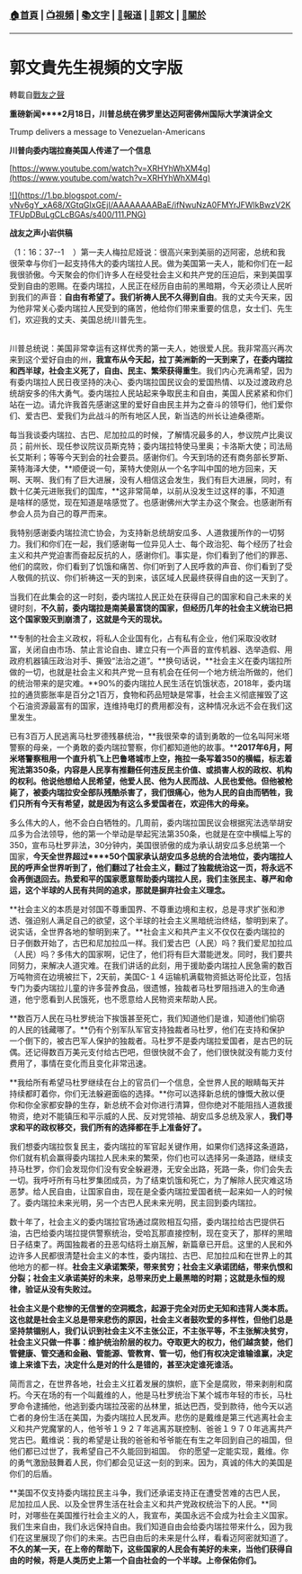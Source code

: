 ###  [:house:首頁](https://github.com/ourhimalayas/home) | [:tv:視頻](https://github.com/ourhimalayas/videos) | [:books:文字](https://github.com/ourhimalayas/txt) | [:newspaper:報道](https://github.com/ourhimalayas/news) | [:eagle:郭文](https://github.com/ourhimalayas/guomedia) | [:pray:關於](https://github.com/ourhimalayas/home/tree/master/about)
---
# 郭文貴先生視頻的文字版
轉載自[戰友之聲](http://littleantvoice.blogspot.com)

**重磅新闻****2月18日，川普总统在佛罗里达迈阿密佛州国际大学演讲全文**
  

Trump delivers a message to Venezuelan-Americans
  

**川普向委内瑞拉裔美国人传递了一个信息**
  

[https://www.youtube.com/watch?v=XRHYhWhXM4g](https://www.youtube.com/watch?v=XRHYhWhXM4g)
  

[!\[\](https://1.bp.blogspot.com/-vNv6gY_xA68/XGtqGIxGEjI/AAAAAAAABaE/ifNwuNzA0FMYrJFWlkBwzV2KTFUpDBuLgCLcBGAs/s400/111.PNG)](https://1.bp.blogspot.com/-vNv6gY_xA68/XGtqGIxGEjI/AAAAAAAABaE/ifNwuNzA0FMYrJFWlkBwzV2KTFUpDBuLgCLcBGAs/s1600/111.PNG)

**战友之声小岩供稿**
  

（1：16：37--1&nbsp;&nbsp;&nbsp; ）第一夫人梅拉尼娅说：很高兴来到美丽的迈阿密，总统和我很荣幸与你们一起支持伟大的委内瑞拉人民。做为美国第一夫人，能和你们在一起我很骄傲。今天聚会的你们许多人在经受社会主义和共产党的压迫后，来到美国享受到自由的恩赐。在委内瑞拉，人民正在经历自由前的黑暗期，今天必须让人民听到我们的声音：**自由有希望了。我们祈祷人民不久得到自由**。我的丈夫今天来，因为他非常关心委内瑞拉人民受到的痛苦，他给你们带来重要的信息，女士们、先生们，欢迎我的丈夫、美国总统川普先生。&nbsp;
&nbsp; &nbsp; &nbsp; &nbsp; &nbsp; &nbsp; &nbsp; &nbsp; &nbsp; &nbsp; &nbsp; &nbsp; &nbsp; &nbsp; &nbsp; &nbsp; &nbsp; &nbsp; &nbsp; &nbsp; &nbsp; &nbsp; &nbsp; &nbsp; &nbsp; &nbsp; &nbsp; &nbsp; &nbsp; &nbsp; &nbsp; &nbsp; &nbsp; &nbsp; &nbsp; &nbsp; &nbsp; &nbsp; &nbsp; &nbsp; &nbsp; &nbsp; &nbsp; &nbsp; &nbsp; &nbsp; &nbsp; &nbsp; &nbsp; &nbsp; &nbsp; &nbsp; &nbsp; &nbsp; &nbsp; &nbsp; &nbsp; &nbsp;&nbsp;  

川普总统说：美国非常幸运有这样优秀的第一夫人，她很爱人民。我非常高兴再次来到这个爱好自由的州，**我宣布从今天起，拉丁美洲新的一天到来了，在委内瑞拉和西半球，社会主义死了，自由、民主、繁荣获得重生**。我们内心充满希望，因为有委内瑞拉人民日夜坚持的决心、委内瑞拉国民议会的爱国热情、以及过渡政府总统胡安多的伟大勇气。委内瑞拉人民站起来争取民主和自由，美国人民紧紧和你们站在一边。请允许我首先感谢这里的爱好自由民主并为之奋斗的领导们，他们爱你们、爱古巴、爱我们为此战斗的所有地区人民，新当选的州长让迪桑德斯。
  

每当我谈委内瑞拉、古巴、尼加拉瓜的时候，了解情况最多的人，参议院卢比奥议员；前州长、现任参议院议员斯克特；委内瑞拉特使马里奥；卡洛斯大使；司法局长艾斯利；等等今天到会的社会要员。感谢你们。今天到场的还有商务部长罗斯、莱特海泽大使，**顺便说一句，莱特大使刚从一个名字叫中国的地方回来，天啊、天啊、我们有了巨大进展，没有人相信这会发生，我们有巨大进展，同时，有数十亿美元进账我们的国库，**这非常简单，以前从没发生过这样的事，不知道是啥样的感觉，现在知道是啥感觉了。也感谢佛州大学主办这个聚会。也感谢所有参会人员为自己的尊严而来。
  

我特别感谢委内瑞拉流亡协会，为支持新总统胡安瓜多、人道救援所作的一切努力。我们和你们在一起，我们感谢每一位异见人士、每个政治犯、每个经历了社会主义和共产党迫害而奋起反抗的人，感谢你们。事实是，你们看到了他们的罪恶、他们的腐败，你们看到了饥饿和痛苦、你们听到了人民呼救的声音、你们看到了受人敬佩的抗议、你们祈祷这一天的到来，该区域人民最终获得自由的这一天到了。
  

当我们在此集会的这一时刻，委内瑞拉人民正处在获得自己的国家和自己未来的关键时刻，**不久前，委内瑞拉是南美最富饶的国家，但经历几年的社会主义统治已把这个国家毁灭到崩溃了，这就是今天的现状。**
  

**专制的社会主义政权，将私人企业国有化，占有私有企业，他们采取没收财富，关闭自由市场、禁止言论自由、建立只有一个声音的宣传机器、选举造假、用政府机器镇压政治对手、撕毁“法治之道”。**换句话说，**社会主义在委内瑞拉所做的一切，也就是社会主义和共产党一旦有机会在任何一个地方统治所做的，他们的统治带来的是灾难。**90%的委内瑞拉人民生活在饥饿状态，2018年，委内瑞拉的通货膨胀率是百分之1百万，食物和药品短缺是常事，社会主义彻底摧毁了这个石油资源最富有的国家，连维持电灯的费用都没有，这种情况永远不会在我们这里发生。
  

已有3百万人民逃离马杜罗德残暴统治，**我很荣幸的请到勇敢的一位名叫阿米塔警察的母亲，一个勇敢的委内瑞拉警察，你们都知道他的故事。****2017年6月，阿米塔警察租用一个直升机飞上巴鲁塔城市上空，拖拉一条写着350的横幅，标志着宪法第350条，内容是人民享有推翻任何违反民主价值、或损害人权的政权、机构的权利。他说他想给人民希望，他爱人民、他为人民而战、人民也爱他。但他被枪毙了，被委内瑞拉安全部队残酷杀害了，我们很痛心，他为人民的自由而牺牲，我们只所有今天有希望，就是因为有这么多爱国者在，欢迎伟大的母亲。**
  

多么伟大的人，他不会白白牺牲的。几周前，委内瑞拉国民议会根据宪法选举胡安瓜多为合法领导，他的第一个举动是举起宪法第350条，也就是在空中横幅上写的350，宣布马杜罗非法，30分钟内，美国很骄傲的成为承认胡安瓜多总统第一个国家，**今天全世界超过****50个国家承认胡安瓜多总统的合法地位，委内瑞拉人民的呼声全世界听到了，他们翻过了社会主义，翻过了独裁统治这一页，将永远不会再倒退回去。热爱和平的国家愿意帮助委内瑞拉人民，我们主张民主、尊严和命运，这个半球的人民有共同的追求，那就是摒弃社会主义理念。**
  

**社会主义的本质是对邻国不尊重国界、不尊重边境和主权，总是寻求扩张和渗透、强迫别人满足自己的欲望，这个半球的社会主义黑暗统治终结，黎明到来了。说实话，全世界各地的黎明到来了。**社会主义和共产主义不仅仅在委内瑞拉的日子倒数开始了，古巴和尼加拉瓜一样。我们爱古巴（人民）吗？我们爱尼加拉瓜（人民）吗？多伟大的国家啊，记住了，他们将有巨大潜能迸发。同时，我们要共同努力，来解决人道灾难。在我们讲话的此刻，用于援助委内瑞拉人民急需的数百万吨物资在边境被拦下，2天前，美国C-１４运输机满载物资抵达哥伦比亚，包括专门为委内瑞拉儿童的许多营养食品，很遗憾，独裁者马杜罗阻挡进入的生命通道，他宁愿看到人民饿死，也不愿意给人民物资来帮助人民。
  

**数百万人民在马杜罗统治下挨饿甚至死亡，我们知道他们是谁，知道他们偷窃的人民的钱藏哪了。**仍有个别军队军官支持独裁者马杜罗，他们在支持和保护一个倒下的，被古巴军人保护的独裁者。马杜罗不是委内瑞拉爱国者，是古巴的玩偶。还记得数百万美元支付给古巴吧，但很快就不会了，他们很快就没有能力支付费用了，事情在变化而且变化非常迅速。
  

**我给所有希望马杜罗继续在台上的官员们一个信息，全世界人民的眼睛每天并持续都盯着你，你们无法躲避面临的选择。**你可以选择新总统的慷慨大赦以便你和你全家都安静的生存，新总统不会对你进行清算，但你绝对不能阻挡人道救援物资，绝对不能镇压和平示威的人民、反对党领袖、胡安瓜多总统及家人，**我们寻求和平的政权移交，我们所有的选择都在手上准备好了。**
  

我们想委内瑞拉恢复民主，委内瑞拉的军官起关键作用，如果你们选择这条道路，你们就有机会赢得委内瑞拉人民未来的繁荣，你们也可以选择另一条道路，继续支持马杜罗，你们会发现你们没有安全躲避港，无安全出路，死路一条，你们会失去一切。我呼吁所有马杜罗集团成员，为了结束饥饿和死亡，为了解除人民灾难这场恶梦。给人民自由，让国家自由，现在是全委内瑞拉爱国者统一起来如一人的时候了。委内瑞拉未来光明，另一个古巴人民未来光明，民主回到委内瑞拉。
  

数十年了，社会主义的委内瑞拉官场通过腐败相互勾搭，委内瑞拉给古巴提供石油，古巴给委内瑞拉提供警察统治，受哈瓦那直接控制，现在变天了，那样的黑暗日子结束了。两国独裁者的丑恶勾结将土崩瓦解，新篇章已开启。这里的人民和外边许多人民都很清楚社会主义的本性，委内瑞拉、古巴、尼加拉瓜和在世界上的其他地方的都一样。**社会主义承诺繁荣，带来贫穷；社会主义承诺团结，带来仇恨和分裂；社会主义承诺美好的未来，总带来历史上最黑暗的时期；这就是永恒的规律，验证从没有失败过。**
  

**社会主义是个悲惨的无信誉的空洞概念，起源于完全对历史无知和违背人类本质。这也就是社会主义总是带来悲伤的原因，社会主义者鼓吹爱的多样性，但他们总是坚持禁锢别人，我们认识到社会主义不主张公正，不主张平等，不主张解决贫穷，社会主义只做一件事：维护统治阶层的权力。夺取更大的权力，他们越贪婪，他们管健康、管交通和金融、管能源、管教育、管一切，他们有权决定谁输谁赢，决定谁上来谁下去，决定什么是对的什么是错的，甚至决定谁死谁活。**
  

简而言之，在世界各地，社会主义扛着发展的旗帜，底下全是腐败，带来剥削和腐朽。今天在场的有一个叫戴维的人，他是马杜罗统治下某个城市年轻的市长，马杜罗命令逮捕他，他逃到委内瑞拉茂密的丛林里，抵达巴西，受到款待，他今天以逃亡者的身份生活在美国，为委内瑞拉人民发声。悲伤的是戴维是第三代逃离社会主义和共产党魔掌的人，他爷爷１９２７年逃离苏联控制、爸爸１９７０年逃离共产党古巴。戴维说：我的希望是让我的爸爸和爷爷能在有生之年回到自己的祖国，但他们都已过世了，我希望自己不久能回到祖国。　你的愿望一定能实现，戴维。你的勇气激励鼓舞着人民，你们都会见证这一刻的到来。因为，真诚的伟大的美国是你们的后盾。
  

**美国不仅支持委内瑞拉民主斗争，我们还承诺支持正在遭受苦难的古巴人民，尼加拉瓜人民、以及全世界生活在社会主义和共产党政权统治下的人民。**同时，对哪些在美国推行社会主义的人，我宣布，美国永远不会成为社会主义国家。我们生来自由，我们永远保持自由。我们知道自由会给委内瑞拉带来什么，因为我们在这里展现了你们的未来。古巴自由后的未来是什么样，看看迈阿密就知道了。**不久的某一天，在上帝的帮助下，这些国家的人民会有美好的未来，当他们获得自由的时候，将是人类历史上第一个自由社会的一个半球。上帝保佑你们。**
  


<u></u><sub></sub><sup></sup><strike></strike>